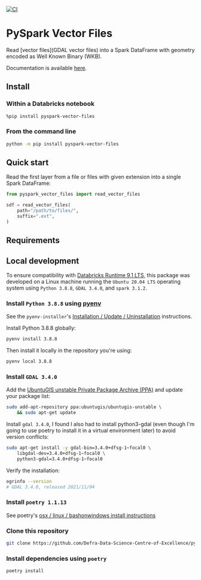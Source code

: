 [![CI](https://github.com/Defra-Data-Science-Centre-of-Excellence/pyspark-vector-files/actions/workflows/ci.yml/badge.svg)](https://github.com/Defra-Data-Science-Centre-of-Excellence/pyspark-vector-files/actions/workflows/ci.yml)

# PySpark Vector Files

Read [vector files](GDAL vector files) into a Spark DataFrame with geometry encoded as Well Known Binary (WKB).

Documentation is available [here](https://defra-data-science-centre-of-excellence.github.io/pyspark-vector-files/).

## Install

### Within a Databricks notebook

```sh
%pip install pyspark-vector-files
```

### From the command line

```sh
python -m pip install pyspark-vector-files
```

## Quick start

Read the first layer from a file or files with given extension into a single Spark DataFrame:

```python
from pyspark_vector_files import read_vector_files

sdf = read_vector_files(
    path="/path/to/files/",
    suffix=".ext",
)
```

## Requirements

<!-- Explain in more detail -->
<!-- Use cluster spec for UDF or init scripts -->

## Local development

To ensure compatibility with [Databricks Runtime 9.1 LTS](https://docs.databricks.com/release-notes/runtime/9.1.html), this package was developed on a Linux machine running the `Ubuntu 20.04 LTS` operating system using `Python 3.8.8`, `GDAL 3.4.0`, and `spark 3.1.2`.

### Install `Python 3.8.8` using [pyenv](https://github.com/pyenv/pyenv)

See the `pyenv-installer`'s [Installation / Update / Uninstallation](https://github.com/pyenv/pyenv-installer#installation--update--uninstallation) instructions.

Install Python 3.8.8 globally:

```sh
pyenv install 3.8.8
```

Then install it locally in the repository you're using:

```sh
pyenv local 3.8.8
```

### Install `GDAL 3.4.0`

Add the [UbuntuGIS unstable Private Package Archive (PPA)](https://launchpad.net/~ubuntugis/+archive/ubuntu/ubuntugis-unstable)
and update your package list:

```sh
sudo add-apt-repository ppa:ubuntugis/ubuntugis-unstable \
    && sudo apt-get update
```

Install `gdal 3.4.0`, I found I also had to install python3-gdal (even though
I'm going to use poetry to install it in a virtual environment later) to
avoid version conflicts:

```sh
sudo apt-get install -y gdal-bin=3.4.0+dfsg-1~focal0 \
    libgdal-dev=3.4.0+dfsg-1~focal0 \
    python3-gdal=3.4.0+dfsg-1~focal0
```

Verify the installation:

```sh
ogrinfo --version
# GDAL 3.4.0, released 2021/11/04
```

### Install `poetry 1.1.13`

See poetry's [osx / linux / bashonwindows install instructions](https://python-poetry.org/docs/#osx--linux--bashonwindows-install-instructions)

### Clone this repository

```sh
git clone https://github.com/Defra-Data-Science-Centre-of-Excellence/pyspark_vector_files.git
```

### Install dependencies using `poetry`

```sh
poetry install
```
